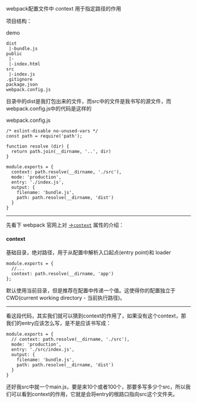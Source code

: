 webpack配置文件中 context 用于指定路径的作用

项目结构：

demo

```
dist
 |-bundle.js
public
 |-
 |-index.html
src
 |-index.js
.gitignore
package.json
webpack.config.js
```

目录中的dist是我打包出来的文件，而src中的文件是我书写的源文件，而webpack.config.js中的代码是这样的

webpack.config.js

```
/* eslint-disable no-unused-vars */
const path = require('path');

function resolve (dir) {
  return path.join(__dirname, '..', dir)
}

module.exports = {
  context: path.resolve(__dirname, './src'),
  mode: 'production',
  entry: './index.js',
  output: {
    filename: 'bundle.js',
    path: path.resolve(__dirname, 'dist')
  }
}
```

---

先看下 webpack 官网上对 [->`context`](https://webpack.docschina.org/configuration/entry-context/#context) 属性的介绍：

#### context

基础目录，绝对路径，用于从配置中解析入口起点(entry point)和 loader

```
module.exports = {
  //...
  context: path.resolve(__dirname, 'app')
};
```

默认使用当前目录，但是推荐在配置中传递一个值。这使得你的配置独立于 CWD(current working directory - 当前执行路径)。

---

看这段代码，其实我们就可以猜到context的作用了，如果没有这个context，那我们的entry应该怎么写，是不是应该书写成：

```
module.exports = {
  // context: path.resolve(__dirname, './src'),
  mode: 'production',
  entry: './src/index.js',
  output: {
    filename: 'bundle.js',
    path: path.resolve(__dirname, 'dist')
  }
}
```

还好我src中就一个main.js，要是来10个或者100个，那要多写多少个src，所以我们可以看到context的作用，它就是会将entry的根路口指向src这个文件夹。

